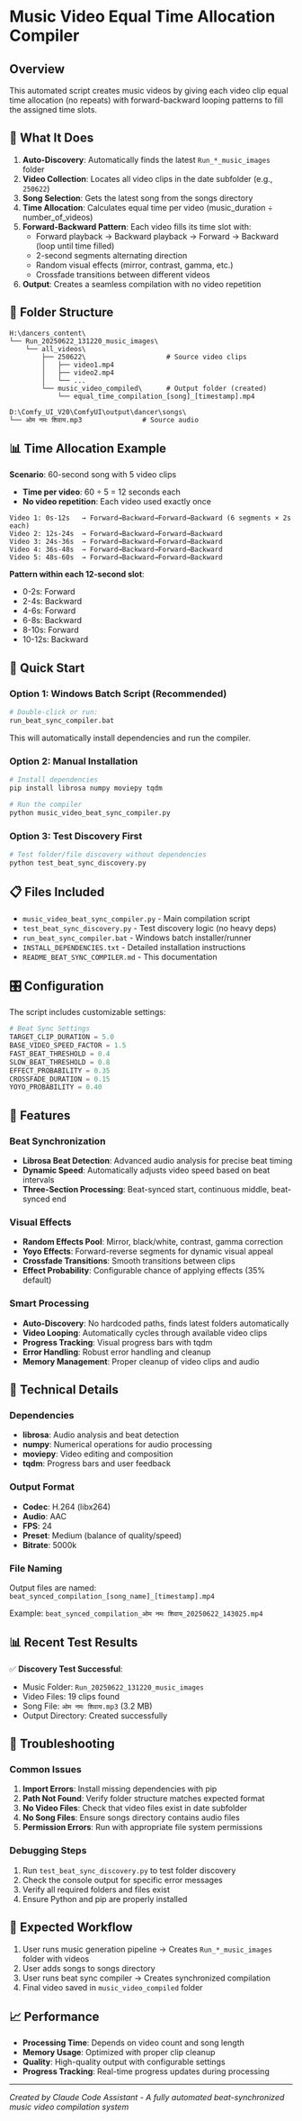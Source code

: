 # Music Video Equal Time Allocation Compiler

## Overview
This automated script creates music videos by giving each video clip equal time allocation (no repeats) with forward-backward looping patterns to fill the assigned time slots.

## 🎯 What It Does

1. **Auto-Discovery**: Automatically finds the latest `Run_*_music_images` folder
2. **Video Collection**: Locates all video clips in the date subfolder (e.g., `250622`)
3. **Song Selection**: Gets the latest song from the songs directory
4. **Time Allocation**: Calculates equal time per video (music_duration ÷ number_of_videos)
5. **Forward-Backward Pattern**: Each video fills its time slot with:
   - Forward playback → Backward playback → Forward → Backward (loop until time filled)
   - 2-second segments alternating direction
   - Random visual effects (mirror, contrast, gamma, etc.)
   - Crossfade transitions between different videos
6. **Output**: Creates a seamless compilation with no video repetition

## 📁 Folder Structure

```
H:\dancers_content\
└── Run_20250622_131220_music_images\
    └── all_videos\
        ├── 250622\                    # Source video clips
        │   ├── video1.mp4
        │   ├── video2.mp4
        │   └── ...
        └── music_video_compiled\      # Output folder (created)
            └── equal_time_compilation_[song]_[timestamp].mp4

D:\Comfy_UI_V20\ComfyUI\output\dancer\songs\
└── ओम नमः शिवाय.mp3               # Source audio
```

## 📊 Time Allocation Example

**Scenario**: 60-second song with 5 video clips
- **Time per video**: 60 ÷ 5 = 12 seconds each
- **No video repetition**: Each video used exactly once

```
Video 1: 0s-12s   → Forward→Backward→Forward→Backward (6 segments × 2s each)
Video 2: 12s-24s  → Forward→Backward→Forward→Backward 
Video 3: 24s-36s  → Forward→Backward→Forward→Backward
Video 4: 36s-48s  → Forward→Backward→Forward→Backward  
Video 5: 48s-60s  → Forward→Backward→Forward→Backward
```

**Pattern within each 12-second slot**:
- 0-2s: Forward
- 2-4s: Backward  
- 4-6s: Forward
- 6-8s: Backward
- 8-10s: Forward
- 10-12s: Backward

## 🚀 Quick Start

### Option 1: Windows Batch Script (Recommended)
```bash
# Double-click or run:
run_beat_sync_compiler.bat
```
This will automatically install dependencies and run the compiler.

### Option 2: Manual Installation
```bash
# Install dependencies
pip install librosa numpy moviepy tqdm

# Run the compiler
python music_video_beat_sync_compiler.py
```

### Option 3: Test Discovery First
```bash
# Test folder/file discovery without dependencies
python test_beat_sync_discovery.py
```

## 📋 Files Included

- `music_video_beat_sync_compiler.py` - Main compilation script
- `test_beat_sync_discovery.py` - Test discovery logic (no heavy deps)
- `run_beat_sync_compiler.bat` - Windows batch installer/runner
- `INSTALL_DEPENDENCIES.txt` - Detailed installation instructions
- `README_BEAT_SYNC_COMPILER.md` - This documentation

## 🎛️ Configuration

The script includes customizable settings:

```python
# Beat Sync Settings
TARGET_CLIP_DURATION = 5.0
BASE_VIDEO_SPEED_FACTOR = 1.5
FAST_BEAT_THRESHOLD = 0.4
SLOW_BEAT_THRESHOLD = 0.8
EFFECT_PROBABILITY = 0.35
CROSSFADE_DURATION = 0.15
YOYO_PROBABILITY = 0.40
```

## 🎨 Features

### Beat Synchronization
- **Librosa Beat Detection**: Advanced audio analysis for precise beat timing
- **Dynamic Speed**: Automatically adjusts video speed based on beat intervals
- **Three-Section Processing**: Beat-synced start, continuous middle, beat-synced end

### Visual Effects
- **Random Effects Pool**: Mirror, black/white, contrast, gamma correction
- **Yoyo Effects**: Forward-reverse segments for dynamic visual appeal
- **Crossfade Transitions**: Smooth transitions between clips
- **Effect Probability**: Configurable chance of applying effects (35% default)

### Smart Processing
- **Auto-Discovery**: No hardcoded paths, finds latest folders automatically
- **Video Looping**: Automatically cycles through available video clips
- **Progress Tracking**: Visual progress bars with tqdm
- **Error Handling**: Robust error handling and cleanup
- **Memory Management**: Proper cleanup of video clips and audio

## 🔧 Technical Details

### Dependencies
- **librosa**: Audio analysis and beat detection
- **numpy**: Numerical operations for audio processing
- **moviepy**: Video editing and composition
- **tqdm**: Progress bars and user feedback

### Output Format
- **Codec**: H.264 (libx264)
- **Audio**: AAC
- **FPS**: 24
- **Preset**: Medium (balance of quality/speed)
- **Bitrate**: 5000k

### File Naming
Output files are named: `beat_synced_compilation_[song_name]_[timestamp].mp4`

Example: `beat_synced_compilation_ओम नमः शिवाय_20250622_143025.mp4`

## 📊 Recent Test Results

✅ **Discovery Test Successful**:
- Music Folder: `Run_20250622_131220_music_images`
- Video Files: 19 clips found
- Song File: `ओम नमः शिवाय.mp3` (3.2 MB)
- Output Directory: Created successfully

## 🐛 Troubleshooting

### Common Issues

1. **Import Errors**: Install missing dependencies with pip
2. **Path Not Found**: Verify folder structure matches expected format
3. **No Video Files**: Check that video files exist in date subfolder
4. **No Song Files**: Ensure songs directory contains audio files
5. **Permission Errors**: Run with appropriate file system permissions

### Debugging Steps

1. Run `test_beat_sync_discovery.py` to test folder discovery
2. Check the console output for specific error messages
3. Verify all required folders and files exist
4. Ensure Python and pip are properly installed

## 🎯 Expected Workflow

1. User runs music generation pipeline → Creates `Run_*_music_images` folder with videos
2. User adds songs to songs directory
3. User runs beat sync compiler → Creates synchronized compilation
4. Final video saved in `music_video_compiled` folder

## 📈 Performance

- **Processing Time**: Depends on video count and song length
- **Memory Usage**: Optimized with proper clip cleanup
- **Quality**: High-quality output with configurable settings
- **Progress Tracking**: Real-time progress updates during processing

---

*Created by Claude Code Assistant - A fully automated beat-synchronized music video compilation system*